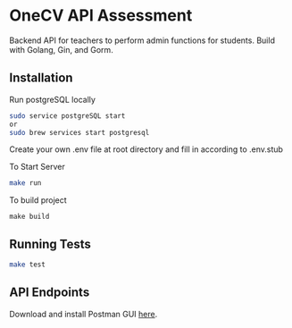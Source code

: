 # OneCV API Assessment

Backend API for teachers to perform admin functions for students. Build with Golang, Gin, and Gorm.

## Installation

Run postgreSQL locally

```bash
sudo service postgreSQL start
or
sudo brew services start postgresql
```

Create your own .env file at root directory and fill in according to .env.stub

To Start Server

```bash
make run
```

To build project

`make build`

## Running Tests

```bash
make test
```

## API Endpoints

Download and install Postman GUI [here](https://www.postman.com/dark-meadow-620435/workspace/govtech-onecv-assessment/collection/16044010-e0877507-9025-4218-b942-2dcf557cb3a8?action=share&creator=16044010).
